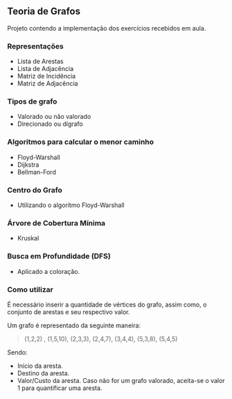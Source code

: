## Teoria de Grafos ##

Projeto contendo a implementação dos exercícios recebidos em aula.

### Representações ###

- Lista de Arestas
- Lista de Adjacência
- Matriz de Incidência
- Matriz de Adjacência

### Tipos de grafo ###

- Valorado ou não valorado
- Direcionado ou dígrafo

### Algoritmos para calcular o menor caminho ###

- Floyd-Warshall
- Dijkstra
- Bellman-Ford

### Centro do Grafo ###

- Utilizando o algoritmo Floyd-Warshall

### Árvore de Cobertura Mínima ###

- Kruskal

### Busca em Profundidade (DFS) ###

- Aplicado a coloração.

### Como utilizar ###

É necessário inserir a quantidade de vértices do grafo, assim como, o conjunto de arestas e seu respectivo valor.

Um grafo é representado da seguinte maneira:
> (1,2,2) , (1,5,10), (2,3,3), (2,4,7), (3,4,4), (5,3,8), (5,4,5)

Sendo:

- Início da aresta.
- Destino da aresta.
- Valor/Custo da aresta. Caso não for um grafo valorado, aceita-se o valor 1 para quantificar uma aresta.